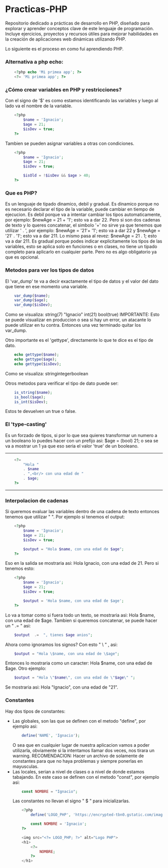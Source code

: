 # Practicas-PHP

Repositorio dedicado a prácticas de desarrollo en PHP, diseñado para explorar y aprender conceptos clave de este lenguaje de programación. Incluye ejercicios, proyectos y recursos útiles para mejorar habilidades en la creación de aplicaciones web dinámicas utilizando PHP.

Lo siguiente es el proceso en como fui aprendiendo PHP.

### Alternativa a php echo:
```php
    <?php echo 'Mi primea app'; ?>
    <?= 'Mi primea app'; ?>
```
### ¿Cómo crear variables en PHP y restricciones?
Con el signo de '$' es como estamos identificando las variables y luego al lado va el nombre de la variable.
```php
    <?php
        $name = 'Ignacio';
        $age = 21;
        $isDev = true;
    ?>
```
Tambien se pueden asignar variables a otras con condiciones.
```php
    <?php
        $name = 'Ignacio';
        $age = 21;
        $isDev = true;

        $isOld = !$isDev && $age > 40;
    ?>
```
### Que es PHP?
Es un lenguaje de tipado dinamico, debil y gradual.
Es dinamico porque no es necesario declarar el tipo de la variable, puede cambiar en tiempo de ejecucion.
Es debil porque va a intentar cambiar los tipos automaticamente, por ejemplo: $newAge = 21 + '1'; esto va a dar 22.
Pero si son dos cadenas de texto y lo queres concatenar, el simbolo '+' no sirve ya que tenemos que utilizar ' . ', por ejemplo: $newAge = '21'+ '1'; esto va a dar 22 y $newAge = '21' . '1'; esto va a dar 211. Lo mismo pasa al revez: $newAge = 21 . 1; esto va a dar 211.
Es gradual porque podes indicar explicitamente los tipos de las variables, esto se aplica solo en funciones o en clases, no tiene un tipado completo para aplicarlo en cualquier parte. Pero no es algo obligatorio ya que es opcional.

<?php
    $name = 'Ignacio';
    $age = 21;
    $isDev = true;

    $newAge = $age + '1';
    $nameComplete = $name . ' ' . 'Lopez';
?>
### Metodos para ver los tipos de datos
El 'var_dump' te va a decir exactamente el tipo de datos y el valor del dato que tiene en ese momento una variable.
```php
    var_dump($name);
    var_dump($age);
    var_dump($isDev);
```
Como se visualiza: string(7) "Ignacio" int(21) bool(true)
IMPORTANTE: Esto se puede visualizar en produccion o sea si hay un error, un atacante lo puede utilizar en tu contra. Entonces una vez terminado quitar los var_dump.

Otro importante es el 'gettype', directamente lo que te dice es el tipo de dato.
```php
    echo gettype($name);
    echo gettype($age);
    echo gettype($isDev);
```
Como se visualiza: stringintegerboolean

Otros metodos para verificar el tipo de dato puede ser: 
```php
    is_string($name);
    is_bool($age);
    is_int($isDev);
```
Estos te devuelven un true o false. 
### El 'type-casting'
Es un forzado de tipos, si por lo que sea quieres transformar un numero a un booleano lo puedes hacer con un prefijo asi: $age = (bool) 21; o sea se va a mostrar un 1 ya que eso seria el valor 'true' de un booleano.

---

```php
    <?= 
        "Hola " 
        . $name 
        . ",<br/> con una edad de " 
        . $age;
    ?>
```

---

### Interpolacion de cadenas
Si queremos evaluar las variables dentro de una cadena de texto entonces tenemos que utilizar " ". 
Por ejemplo si tenemos el output:
```php
    <?php
        $name = 'Ignacio';
        $age = 21;
        $isDev = true;

        $output = "Hola $name, con una edad de $age";
    ?>
```
Eso en la salida se mostraria asi: Hola Ignacio, con una edad de 21.
Pero si tenemos esto:
```php
    <?php
        $name = 'Ignacio';
        $age = 21;
        $isDev = true;

        $output = 'Hola $name, con una edad de $age';
    ?>
```
Lo va a tomar como si fuera todo un texto, se mostraria asi:  Hola $name, con una edad de $age.
Tambien si queremos concatenar, se puede hacer un " .=  " asi: 
```php
    $output  .=  ", tienes $age anios"; 
```
Ahora como ignoramos los signos? 
Con esto " \ " , asi: 
```php
    $output = "Hola \$name, con una edad de \$age"; 
```
Entonces lo mostraria como un caracter: Hola $name, con una edad de $age. 
Otro ejemplo: 
```php
    $output = "Hola \"$name\", con una edad de \"$age\" "; 
```
Se mostraria asi: Hola "Ignacio", con una edad de "21".

### Constantes
Hay dos tipos de constantes:
- Las globales, son las que se definen con el metodo "define", por ejemplo asi: 
    ```php
        define('NAME', 'Ignacio'); 
    ```
    O sea que en cualquier lugar de nuestra aplicacion vamos a poder utilizarla, obviamente si la intentamos llamar dos veces, nos tirara un warning. 
    RECOMENDACION: Hacer un archivo de solamente de constantes para que no haya problemas y siempre ponerlas en mayusculas.
- Las locales, serian a nivel de clases o a nivel de donde estamos tabajando. En este caso se definen con el metodo "const", por ejemplo asi: 
    ```php
        const NOMBRE = "Ignacio";
    ```
    Las constantes no llevan el signo " $ " para inicializarlas.
    ```php
        <?php
            define('LOGO_PHP', 'https://encrypted-tbn0.gstatic.com/images?q=tbn:ANd9GcTUXbDN6MjKqhEQLKobn2Ffg4goxiTe6xptfw&s');

            const NOMBRE = 'Ignacio';
        ?>

        <img src="<?= LOGO_PHP; ?>" alt="Logo PHP">
        <h1>
            <?= 
                NOMBRE;
            ?>
        </h1>
```